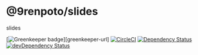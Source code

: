 # @9renpoto/slides

slides

[![Greenkeeper badge][greenkeeper-badge]][greenkeeper-url] [![CircleCI][circleci-image]][circleci-url] [![Dependency Status][david-dm-image]][david-dm-url] [![devDependency Status][dev-david-dm-image]][dev-david-dm-url]

[greenkeeper-badge]: https://badges.greenkeeper.io/9renpoto/slides.svg
[greepkeeper-url]: https://greenkeeper.io/
[david-dm-image]: https://david-dm.org/9renpoto/slides.svg
[david-dm-url]: https://david-dm.org/9renpoto/slides
[dev-david-dm-image]: https://david-dm.org/9renpoto/slides/dev-status.svg
[dev-david-dm-url]: https://david-dm.org/9renpoto/slides?type=dev
[circleci-image]:  https://circleci.com/gh/9renpoto/slides/tree/master.svg?style=svg&circle-token=1a38b0f2095199b48148d3e13b32982080ef7a62
[circleci-url]: https://circleci.com/gh/9renpoto/slides/tree/master
